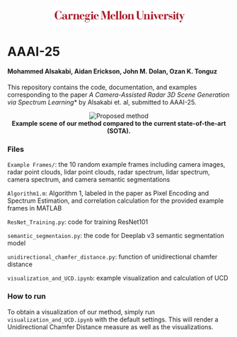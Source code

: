 <p align="center">
  <img src = "Figures/Carnegie_Mellon_University.png" width="60%">
</p>

# AAAI-25
#### Mohammed Alsakabi, Aidan Erickson, John M. Dolan, Ozan K. Tonguz

This repository contains the code, documentation, and examples corresponding to the paper *A Camera-Assisted Radar 3D Scene Generation via Spectrum Learning** by Alsakabi et. al, submitted to AAAI-25.

<div align="center">
<p float="center">
<img src="Figures/SoTA_vs_Proposed.gif" alt="Proposed method" width="600"/>
<br />
<b>Example scene of our method compared to the current state-of-the-art (SOTA).</b>
</p>
</div>

### Files

`Example Frames/`: the 10 random example frames including camera images, radar point clouds, lidar point clouds, radar spectrum, lidar spectrum, camera spectrum, and camera semantic segmentations

`Algorithm1.m`: Algorithm 1, labeled in the paper as Pixel Encoding and Spectrum Estimation, and correlation calculation for the provided example frames in MATLAB

`ResNet_Training.py`: code for training ResNet101

`semantic_segmentaion.py`: the code for Deeplab v3 semantic segmentation model

`unidirectional_chamfer_distance.py`: function of unidirectional chamfer distance

`visualization_and_UCD.ipynb`: example visualization and calculation of UCD

### How to run

To obtain a visualization of our method, simply run `visualization_and_UCD.ipynb` with the default settings. This will render a Unidirectional Chamfer Distance measure as well as the visualizations.
